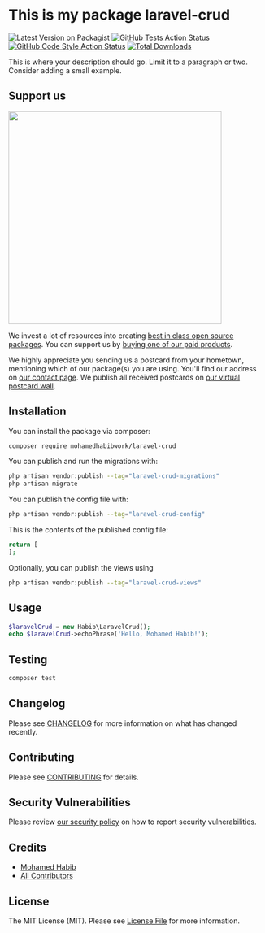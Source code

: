 # This is my package laravel-crud

[![Latest Version on Packagist](https://img.shields.io/packagist/v/mohamedhabibwork/laravel-crud.svg?style=flat-square)](https://packagist.org/packages/mohamedhabibwork/laravel-crud)
[![GitHub Tests Action Status](https://img.shields.io/github/actions/workflow/status/mohamedhabibwork/laravel-crud/run-tests.yml?branch=main&label=tests&style=flat-square)](https://github.com/mohamedhabibwork/laravel-crud/actions?query=workflow%3Arun-tests+branch%3Amain)
[![GitHub Code Style Action Status](https://img.shields.io/github/actions/workflow/status/mohamedhabibwork/laravel-crud/fix-php-code-style-issues.yml?branch=main&label=code%20style&style=flat-square)](https://github.com/mohamedhabibwork/laravel-crud/actions?query=workflow%3A"Fix+PHP+code+style+issues"+branch%3Amain)
[![Total Downloads](https://img.shields.io/packagist/dt/mohamedhabibwork/laravel-crud.svg?style=flat-square)](https://packagist.org/packages/mohamedhabibwork/laravel-crud)

This is where your description should go. Limit it to a paragraph or two. Consider adding a small example.

## Support us

[<img src="https://github-ads.s3.eu-central-1.amazonaws.com/laravel-crud.jpg?t=1" width="419px" />](https://spatie.be/github-ad-click/laravel-crud)

We invest a lot of resources into creating [best in class open source packages](https://spatie.be/open-source). You can support us by [buying one of our paid products](https://spatie.be/open-source/support-us).

We highly appreciate you sending us a postcard from your hometown, mentioning which of our package(s) you are using. You'll find our address on [our contact page](https://spatie.be/about-us). We publish all received postcards on [our virtual postcard wall](https://spatie.be/open-source/postcards).

## Installation

You can install the package via composer:

```bash
composer require mohamedhabibwork/laravel-crud
```

You can publish and run the migrations with:

```bash
php artisan vendor:publish --tag="laravel-crud-migrations"
php artisan migrate
```

You can publish the config file with:

```bash
php artisan vendor:publish --tag="laravel-crud-config"
```

This is the contents of the published config file:

```php
return [
];
```

Optionally, you can publish the views using

```bash
php artisan vendor:publish --tag="laravel-crud-views"
```

## Usage

```php
$laravelCrud = new Habib\LaravelCrud();
echo $laravelCrud->echoPhrase('Hello, Mohamed Habib!');
```

## Testing

```bash
composer test
```

## Changelog

Please see [CHANGELOG](CHANGELOG.md) for more information on what has changed recently.

## Contributing

Please see [CONTRIBUTING](CONTRIBUTING.md) for details.

## Security Vulnerabilities

Please review [our security policy](../../security/policy) on how to report security vulnerabilities.

## Credits

- [Mohamed Habib](https://github.com/mohamedhabibwork)
- [All Contributors](../../contributors)

## License

The MIT License (MIT). Please see [License File](LICENSE.md) for more information.
